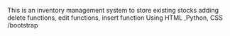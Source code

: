 This is an inventory management system to store existing stocks adding delete functions, edit functions, insert function 
Using HTML ,Python, CSS /bootstrap
